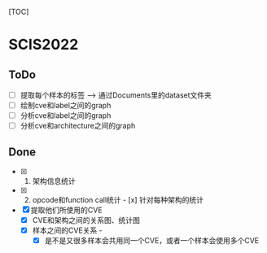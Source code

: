 [TOC]

# SCIS2022

## ToDo
- [ ] 提取每个样本的标签 --> 通过Documents里的dataset文件夹
- [ ] 绘制cve和label之间的graph
- [ ] 分析cve和label之间的graph
- [ ] 分析cve和architecture之间的graph 

## Done
- [x] 1. 架构信息统计
- [x] 2. opcode和function call统计 
         - [x] 针对每种架构的统计
- [x] 提取他们所使用的CVE 
    - [x] CVE和架构之间的关系图、统计图 
    - [x] 样本之间的CVE关系 -
       - [x] 是不是又很多样本会共用同一个CVE，或者一个样本会使用多个CVE